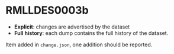 # RMLLDES0003b

- **Explicit**: changes are advertised by the dataset
- **Full history**: each dump contains the full history of the dataset.

Item added in `change.json`, one addition should be reported.

